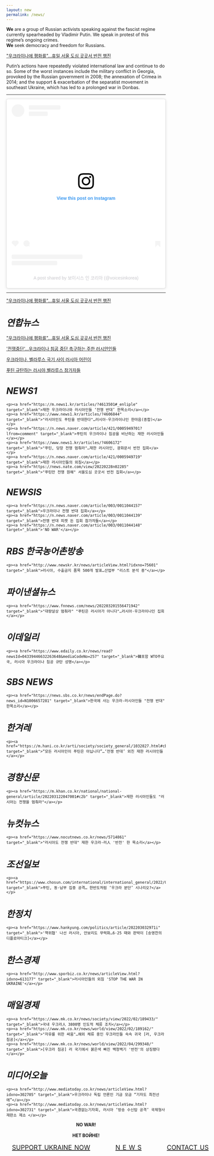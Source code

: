 ```yaml
---
layout: new
permalink: /news/
---
```


<p><b>We</b> are a group of Russian activists speaking against the fascist regime currently spearheaded by Vladimir Putin. We speak in protest of this regime’s ongoing crimes.<br>
<b>We</b> seek democracy and freedom for Russians.</p>

<p><a href="https://m.yna.co.kr/view/AKR20220424036800004?section=society/all" target="_blank">"우크라이나에 평화를"…휴일 서울 도심 곳곳서 반전 행진</a></p>


<p>Putin’s actions have repeatedly violated international law and continue to do so. Some of the worst instances include the military conflict in Georgia, provoked by the Russian government in 2008; the annexation of Crimea in 2014; and the support & exacerbation of the separatist movement in southeast Ukraine, which has led to a prolonged war in Donbas.</p>

<hr>
<center>
<blockquote class="instagram-media" data-instgrm-permalink="https://www.instagram.com/p/CbrD7KMrMLR/?utm_source=ig_embed&amp;utm_campaign=loading" data-instgrm-version="14" style=" background:#FFF; border:0; border-radius:3px; box-shadow:0 0 1px 0 rgba(0,0,0,0.5),0 1px 10px 0 rgba(0,0,0,0.15); margin: 1px; max-width:540px; min-width:326px; padding:0; width:99.375%; width:-webkit-calc(100% - 2px); width:calc(100% - 2px);"><div style="padding:16px;"> <a href="https://www.instagram.com/p/CbrD7KMrMLR/?utm_source=ig_embed&amp;utm_campaign=loading" style=" background:#FFFFFF; line-height:0; padding:0 0; text-align:center; text-decoration:none; width:100%;" target="_blank"> <div style=" display: flex; flex-direction: row; align-items: center;"> <div style="background-color: #F4F4F4; border-radius: 50%; flex-grow: 0; height: 40px; margin-right: 14px; width: 40px;"></div> <div style="display: flex; flex-direction: column; flex-grow: 1; justify-content: center;"> <div style=" background-color: #F4F4F4; border-radius: 4px; flex-grow: 0; height: 14px; margin-bottom: 6px; width: 100px;"></div> <div style=" background-color: #F4F4F4; border-radius: 4px; flex-grow: 0; height: 14px; width: 60px;"></div></div></div><div style="padding: 19% 0;"></div> <div style="display:block; height:50px; margin:0 auto 12px; width:50px;"><svg width="50px" height="50px" viewBox="0 0 60 60" version="1.1" xmlns="https://www.w3.org/2000/svg" xmlns:xlink="https://www.w3.org/1999/xlink"><g stroke="none" stroke-width="1" fill="none" fill-rule="evenodd"><g transform="translate(-511.000000, -20.000000)" fill="#000000"><g><path d="M556.869,30.41 C554.814,30.41 553.148,32.076 553.148,34.131 C553.148,36.186 554.814,37.852 556.869,37.852 C558.924,37.852 560.59,36.186 560.59,34.131 C560.59,32.076 558.924,30.41 556.869,30.41 M541,60.657 C535.114,60.657 530.342,55.887 530.342,50 C530.342,44.114 535.114,39.342 541,39.342 C546.887,39.342 551.658,44.114 551.658,50 C551.658,55.887 546.887,60.657 541,60.657 M541,33.886 C532.1,33.886 524.886,41.1 524.886,50 C524.886,58.899 532.1,66.113 541,66.113 C549.9,66.113 557.115,58.899 557.115,50 C557.115,41.1 549.9,33.886 541,33.886 M565.378,62.101 C565.244,65.022 564.756,66.606 564.346,67.663 C563.803,69.06 563.154,70.057 562.106,71.106 C561.058,72.155 560.06,72.803 558.662,73.347 C557.607,73.757 556.021,74.244 553.102,74.378 C549.944,74.521 548.997,74.552 541,74.552 C533.003,74.552 532.056,74.521 528.898,74.378 C525.979,74.244 524.393,73.757 523.338,73.347 C521.94,72.803 520.942,72.155 519.894,71.106 C518.846,70.057 518.197,69.06 517.654,67.663 C517.244,66.606 516.755,65.022 516.623,62.101 C516.479,58.943 516.448,57.996 516.448,50 C516.448,42.003 516.479,41.056 516.623,37.899 C516.755,34.978 517.244,33.391 517.654,32.338 C518.197,30.938 518.846,29.942 519.894,28.894 C520.942,27.846 521.94,27.196 523.338,26.654 C524.393,26.244 525.979,25.756 528.898,25.623 C532.057,25.479 533.004,25.448 541,25.448 C548.997,25.448 549.943,25.479 553.102,25.623 C556.021,25.756 557.607,26.244 558.662,26.654 C560.06,27.196 561.058,27.846 562.106,28.894 C563.154,29.942 563.803,30.938 564.346,32.338 C564.756,33.391 565.244,34.978 565.378,37.899 C565.522,41.056 565.552,42.003 565.552,50 C565.552,57.996 565.522,58.943 565.378,62.101 M570.82,37.631 C570.674,34.438 570.167,32.258 569.425,30.349 C568.659,28.377 567.633,26.702 565.965,25.035 C564.297,23.368 562.623,22.342 560.652,21.575 C558.743,20.834 556.562,20.326 553.369,20.18 C550.169,20.033 549.148,20 541,20 C532.853,20 531.831,20.033 528.631,20.18 C525.438,20.326 523.257,20.834 521.349,21.575 C519.376,22.342 517.703,23.368 516.035,25.035 C514.368,26.702 513.342,28.377 512.574,30.349 C511.834,32.258 511.326,34.438 511.181,37.631 C511.035,40.831 511,41.851 511,50 C511,58.147 511.035,59.17 511.181,62.369 C511.326,65.562 511.834,67.743 512.574,69.651 C513.342,71.625 514.368,73.296 516.035,74.965 C517.703,76.634 519.376,77.658 521.349,78.425 C523.257,79.167 525.438,79.673 528.631,79.82 C531.831,79.965 532.853,80.001 541,80.001 C549.148,80.001 550.169,79.965 553.369,79.82 C556.562,79.673 558.743,79.167 560.652,78.425 C562.623,77.658 564.297,76.634 565.965,74.965 C567.633,73.296 568.659,71.625 569.425,69.651 C570.167,67.743 570.674,65.562 570.82,62.369 C570.966,59.17 571,58.147 571,50 C571,41.851 570.966,40.831 570.82,37.631"></path></g></g></g></svg></div><div style="padding-top: 8px;"> <div style=" color:#3897f0; font-family:Arial,sans-serif; font-size:14px; font-style:normal; font-weight:550; line-height:18px;">View this post on Instagram</div></div><div style="padding: 12.5% 0;"></div> <div style="display: flex; flex-direction: row; margin-bottom: 14px; align-items: center;"><div> <div style="background-color: #F4F4F4; border-radius: 50%; height: 12.5px; width: 12.5px; transform: translateX(0px) translateY(7px);"></div> <div style="background-color: #F4F4F4; height: 12.5px; transform: rotate(-45deg) translateX(3px) translateY(1px); width: 12.5px; flex-grow: 0; margin-right: 14px; margin-left: 2px;"></div> <div style="background-color: #F4F4F4; border-radius: 50%; height: 12.5px; width: 12.5px; transform: translateX(9px) translateY(-18px);"></div></div><div style="margin-left: 8px;"> <div style=" background-color: #F4F4F4; border-radius: 50%; flex-grow: 0; height: 20px; width: 20px;"></div> <div style=" width: 0; height: 0; border-top: 2px solid transparent; border-left: 6px solid #f4f4f4; border-bottom: 2px solid transparent; transform: translateX(16px) translateY(-4px) rotate(30deg)"></div></div><div style="margin-left: auto;"> <div style=" width: 0px; border-top: 8px solid #F4F4F4; border-right: 8px solid transparent; transform: translateY(16px);"></div> <div style=" background-color: #F4F4F4; flex-grow: 0; height: 12px; width: 16px; transform: translateY(-4px);"></div> <div style=" width: 0; height: 0; border-top: 8px solid #F4F4F4; border-left: 8px solid transparent; transform: translateY(-4px) translateX(8px);"></div></div></div> <div style="display: flex; flex-direction: column; flex-grow: 1; justify-content: center; margin-bottom: 24px;"> <div style=" background-color: #F4F4F4; border-radius: 4px; flex-grow: 0; height: 14px; margin-bottom: 6px; width: 224px;"></div> <div style=" background-color: #F4F4F4; border-radius: 4px; flex-grow: 0; height: 14px; width: 144px;"></div></div></a><p style=" color:#c9c8cd; font-family:Arial,sans-serif; font-size:14px; line-height:17px; margin-bottom:0; margin-top:8px; overflow:hidden; padding:8px 0 7px; text-align:center; text-overflow:ellipsis; white-space:nowrap;"><a href="https://www.instagram.com/p/CbrD7KMrMLR/?utm_source=ig_embed&amp;utm_campaign=loading" style=" color:#c9c8cd; font-family:Arial,sans-serif; font-size:14px; font-style:normal; font-weight:normal; line-height:17px; text-decoration:none;" target="_blank">A post shared by 보이시스 인 코리아 (@voicesinkorea)</a></p></div></blockquote>
<script async src="//www.instagram.com/embed.js"></script>
</center>
<hr>

<p><a href="https://m.yna.co.kr/view/AKR20220424036800004?section=society/all" target="_blank">"우크라이나에 평화를"…휴일 서울 도심 곳곳서 반전 행진</a></p>

<h1><i>연합뉴스</i></h1>

<p><a href="https://m.yna.co.kr/view/AKR20220424036800004?section=society/all" target="_blank">"우크라이나에 평화를"…휴일 서울 도심 곳곳서 반전 행진</a></p>
    <p><a href="https://m.yna.co.kr/view/IPT20220312000007365?input=kkt" target="_blank">'전쟁중단'…우크라이나 침공 중단 촉구하는 주한 러시안인들</a></p>
    <p><a href="https://n.news.naver.com/article/001/0013031178" target="_blank">우크라이나, 벨라루스 국기 사이 러시아 어린이</a></p>
    <p><a href="https://n.news.naver.com/article/001/0013031188" target="_blank">푸틴 규탄하는 러시아,벨라루스 참가자들</a></p>

<h1><i>NEWS1</i></h1>

    <p><a href="https://m.news1.kr/articles/?4613501#_enliple" target="_blank">재한 우크라이나와 러시아인들 ‘전쟁 반대’ 한목소리</a></p>
    <p><a href="https://www.news1.kr/articles/?4606844" target="_blank">"러시아인도 푸틴을 반대한다"…러시아·우크라이나인 한마음(종합)</a></p>
    <p><a href="https://n.news.naver.com/article/421/0005949701?lfrom=comment" target="_blank">푸틴의 우크라이나 침공을 비난하는 재한 러시아인들</a></p>
    <p><a href="https://www.news1.kr/articles/?4606172" target="_blank">"푸틴, 당장 전쟁 멈춰라"…재한 러시아인, 광화문서 반전 집회</a></p>
    <p><a href="https://n.news.naver.com/article/421/0005949719" target="_blank">재한 러시아인들의 외침</a></p>
    <p><a href="https://news.nate.com/view/20220228n02285" target="_blank">"푸틴만 전쟁 원해" 서울도심 곳곳서 반전 집회</a></p>

<h1><i>NEWSIS</i></h1>

    <p><a href="https://n.news.naver.com/article/003/0011044157" target="_blank">우크라이나 전쟁 반대 집회</a></p>
    <p><a href="https://n.news.naver.com/article/003/0011044139" target="_blank">전쟁 반대 피켓 든 집회 참가자들</a></p>
    <p><a href="https://n.news.naver.com/article/003/0011044148" target="_blank">'NO WAR'</a></p>

<h1><i>RBS 한국농어촌방송</i></h1>

    <p><a href="http://www.newskr.kr/news/articleView.html?idxno=75601" target="_blank">러시아, 수출금지 품목 500개 발표…산업부 "리스트 분석 중"</a></p>

<h1><i>파이낸셜뉴스</i></h1>

    <p><a href="https://www.fnnews.com/news/202203201556471942" target="_blank">"대량살상 멈춰라" "푸틴은 러시아가 아니다"…러시아·우크라이나인 집회</a></p>

<h1><i>이데일리</i></h1>

    <p><a href="https://www.edaily.co.kr/news/read?newsId=04339446632263648&mediaCodeNo=257" target="_blank">韓포함 WTO주요국, 러시아 우크라이나 침공 규탄 성명</a></p>

<h1><i>SBS NEWS</i></h1>

    <p><a href="https://news.sbs.co.kr/news/endPage.do?news_id=N1006657281" target="_blank">한국에 사는 우크라-러시아인들 "전쟁 반대" 한목소리</a></p>

<h1><i>한겨레</i></h1>

    <p><a href="https://m.hani.co.kr/arti/society/society_general/1032827.html#cb" target="_blank">“모든 러시아인이 푸틴은 아닙니다”…‘전쟁 반대’ 외친 재한 러시아인들</a></p>

<h1><i>경향신문</i></h1>

    <p><a href="https://m.khan.co.kr/national/national-general/article/202203122047001#c2b" target="_blank">재한 러시아인들도 "러시아는 전쟁을 멈춰라"</a></p>

<h1><i>뉴컷뉴스</i></h1>

    <p><a href="https://www.nocutnews.co.kr/news/5714861" target="_blank">"러시아도 전쟁 반대" 재한 우크라·러人 '반전' 한 목소리</a></p>

<h1><i>조선일보</i></h1>

    <p><a href="https://www.chosun.com/international/international_general/2022/03/28/7XOJMFEICRCHJDTCYJTYVTXUP4/" target="_blank">푸틴, 동·남부 집중 공격… 한반도처럼 ‘우크라 분단’ 시나리오?</a></p>

<h1><i>한정치</i></h1>

    <p><a href="https://www.hankyung.com/politics/article/202203032971i" target="_blank">'핵위협' 나선 러시아, 안보리도 무력화…6·25 때와 판박이 [송영찬의 디플로마티크]</a></p>

<h1><i>한스경제</i></h1>

    <p><a href="http://www.sporbiz.co.kr/news/articleView.html?idxno=613177" target="_blank">러시아인들의 외침 'STOP THE WAR IN UKRAINE'</a></p>

<h1><i>매일경제</i></h1>

    <p><a href="https://www.mk.co.kr/news/society/view/2022/02/189433/" target="_blank">국내 우크라人 3800명 인도적 체류 조치</a></p>
    <p><a href="https://www.mk.co.kr/news/world/view/2022/02/189162/" target="_blank">"자유를 위한 싸움"…해외 체류 중인 우크라인들 속속 귀국 [러, 우크라 침공]</a></p>
    <p><a href="https://www.mk.co.kr/news/world/view/2022/04/299348/" target="_blank">[우크라 침공] 러 국기에서 붉은색 빠진 백청백기 '반전'의 상징됐다</a></p>

<h1><i>미디어오늘</i></h1>

    <p><a href="http://www.mediatoday.co.kr/news/articleView.html?idxno=302705" target="_blank">우크라이나 독립 언론인 기금 모금 “기자도 최전선에”</a></p>
    <p><a href="http://www.mediatoday.co.kr/news/articleView.html?idxno=302731" target="_blank">국경없는기자회, 러시아 ‘방송 수신탑 공격’ 국제형사재판소 제소 </a></p>


<div class="nowar">
<b><center><p></p>NO WAR!<br><br>НЕТ ВОЙНЕ!</center></b>
</div><p></p>

<style type="text/css">
.bottom_menu {	
    margin: 18px;
    padding: 0;
    word-spacing: 2px;
      }
.bottom_menu li {
    display: table-cell;
    text-transform: uppercase;
    color: white;
    font-size: 20px;
    padding-right: 80px;
    white-space: nowrap;
        }
.bottom_menu li:last-child {
    padding-right: 0;
    }
</style>

<ul class="bottom_menu"><center>
    <li><a href="https://supportukrainenow.org/" target="_blank">SUPPORT UKRAINE NOW</a></li>
    <li><a href="https://www.voicesinkorea.kr/news">N E W S</a></li>
    <li><a href="https://www.voicesinkorea.kr/contact">CONTACT US</a></li>
    </center>
</ul>
